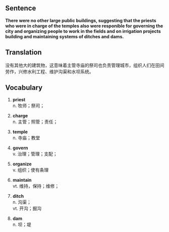 ## Sentence

**There were no other large public buildings, suggesting that the priests who were in charge of the temples also were responible for governing the city and organizing people to work in the fields and on irrigation projects building and maintaining systems of ditches and dams.**      

## Translation

没有其他大的建筑物，这意味着主管寺庙的祭司也负责管理城市，组织人们在田间劳作，兴修水利工程、维护沟渠和水坝系统。     

## Vocabulary   

1. **priest**      
n. 牧师；祭司；      

2. **charge**      
n. 主管；照管；责任；      

3. **temple**      
n. 寺庙；教堂        

4. **govern**       
v. 治理；管理；支配；       

5. **organize**      
v. 组织；使有条理       

6. **maintain**       
vt. 维持，保持；维修；        

7. **ditch**     
n. 沟渠；      
vt. 开沟；掘沟       

8. **dam**     
n. 坝；堤       
